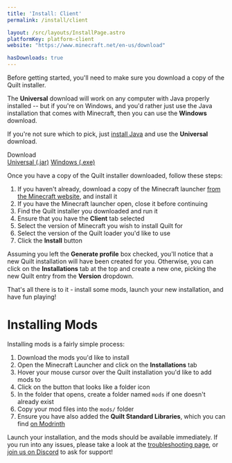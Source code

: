 ```yaml
---
title: 'Install: Client'
permalink: /install/client

layout: /src/layouts/InstallPage.astro
platformKey: platform-client
website: "https://www.minecraft.net/en-us/download"

hasDownloads: true
---
```


Before getting started, you'll need to make sure you download a copy of the Quilt installer. 

The **Universal** download will work on any computer with Java properly installed -- but if you're on Windows, and 
you'd rather just use the Java installation that comes with Minecraft, then you can use the **Windows** download.

If you're not sure which to pick, just [install Java](https://java.com/en/download) and use the **Universal** download.

<div class="field is-horizontal">
    <div class="field-label is-normal mt-1">
        <span class="title is-6" id="launcher-version">Download</span>
    </div>
    <div class="field-body">
        <div class="field">
            <div class="control">
               <a id="universal-download" href="https://maven.quiltmc.org/repository/release/org/quiltmc/quilt-installer/latest/quilt-installer-latest.jar" class="button is-primary mt-1">Universal (.jar)</a>
               <a id="windows-download" href="https://maven.quiltmc.org/repository/release/org/quiltmc/quilt-installer-native-bootstrap/windows-x86_64/latest/windows-x86_64-latest.exe" class="button mt-1">Windows (.exe)</a>
            </div>
        </div>
    </div>
</div>

Once you have a copy of the Quilt installer downloaded, follow these steps:

1. If you haven't already, download a copy of the Minecraft launcher 
   [from the Minecraft website](https://www.minecraft.net/en-us/download), and install it
2. If you have the Minecraft launcher open, close it before continuing
3. Find the Quilt installer you downloaded and run it
4. Ensure that you have the **Client** tab selected
5. Select the version of Minecraft you wish to install Quilt for
6. Select the version of the Quilt loader you'd like to use
7. Click the **Install** button

Assuming you left the **Generate profile** box checked, you'll notice that a new Quilt installation will have been 
created for you. Otherwise, you can click on the **Installations** tab at the top and create a new one, picking the new 
Quilt entry from the **Version** dropdown.

That's all there is to it - install some mods, launch your new installation, and have fun playing!

# Installing Mods

Installing mods is a fairly simple process:

1. Download the mods you'd like to install
2. Open the Minecraft Launcher and click on the **Installations** tab
3. Hover your mouse cursor over the Quilt installation you'd like to add mods to
4. Click on the button that looks like a folder icon
5. In the folder that opens, create a folder named `mods` if one doesn't already exist
6. Copy your mod files into the `mods/` folder
7. Ensure you have also added the **Quilt Standard Libraries**, which you can find 
   [on Modrinth](https://modrinth.com/mod/qsl)

Launch your installation, and the mods should be available immediately. If you run into any issues, please take a look
at the [troubleshooting page](/en/usage/troubleshooting), or [join us on Discord](https://discord.quiltmc.org) to ask for 
support!
